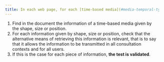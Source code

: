 ```yaml
---
title: In each web page, for each [time-based media](#media-temporal-type-son-video-et-synchronise), the information must not be given only [by the shape, size or position](#indication-given-by-shape-size-or-position). Is this rule implemented appropriately?
---
```


1. Find in the document the information of a time-based media given by the shape, size or position.
2. For each information given by shape, size or position, check that the alternative means of retrieving this information is relevant, that is to say that it allows the information to be transmitted in all consultation contexts and for all users.
3. If this is the case for each piece of information, **the test is validated**.
